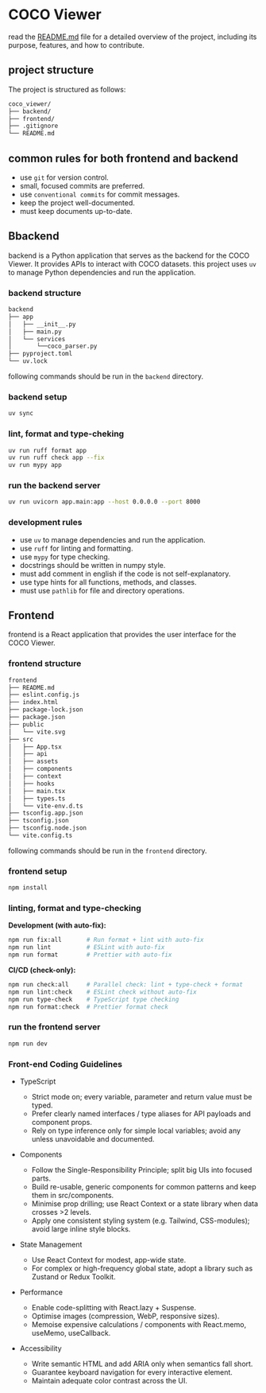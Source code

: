 # COCO Viewer

read the [README.md](README.md) file for a detailed overview of the project, including its purpose, features, and how to contribute.

## project structure

The project is structured as follows:

```bash
coco_viewer/
├── backend/         
├── frontend/
├── .gitignore
└── README.md
```

## common rules for both frontend and backend

- use `git` for version control.
- small, focused commits are preferred.
- use `conventional commits` for commit messages.
- keep the project well-documented.
- must keep documents up-to-date.

## Bbackend

backend is a Python application that serves as the backend for the COCO Viewer. It provides APIs to interact with COCO datasets.
this project uses `uv` to manage Python dependencies and run the application.

### backend structure

```bash
backend
├── app
│   ├── __init__.py
│   ├── main.py
│   └── services
│       └──coco_parser.py
├── pyproject.toml
└── uv.lock
```

following commands should be run in the `backend` directory.

### backend setup

```bash
uv sync
```

### lint, format and type-cheking

```bash
uv run ruff format app
uv run ruff check app --fix
uv run mypy app
```

### run the backend server

```bash
uv run uvicorn app.main:app --host 0.0.0.0 --port 8000
```

### development rules

- use `uv` to manage dependencies and run the application.
- use `ruff` for linting and formatting.
- use `mypy` for type checking.
- docstrings should be written in numpy style.
- must add comment in english if the code is not self-explanatory.
- use type hints for all functions, methods, and classes.
- must use `pathlib` for file and directory operations.

## Frontend

frontend is a React application that provides the user interface for the COCO Viewer.

### frontend structure

```bash
frontend
├── README.md
├── eslint.config.js
├── index.html
├── package-lock.json
├── package.json
├── public
│   └── vite.svg
├── src
│   ├── App.tsx
│   ├── api
│   ├── assets
│   ├── components
│   ├── context
│   ├── hooks
│   ├── main.tsx
│   ├── types.ts
│   └── vite-env.d.ts
├── tsconfig.app.json
├── tsconfig.json
├── tsconfig.node.json
└── vite.config.ts
```

following commands should be run in the `frontend` directory.

### frontend setup

```bash
npm install
```

### linting, format and type-checking

**Development (with auto-fix):**

```bash
npm run fix:all       # Run format + lint with auto-fix
npm run lint          # ESLint with auto-fix
npm run format        # Prettier with auto-fix
```

**CI/CD (check-only):**

```bash
npm run check:all     # Parallel check: lint + type-check + format
npm run lint:check    # ESLint check without auto-fix
npm run type-check    # TypeScript type checking
npm run format:check  # Prettier format check
```

### run the frontend server

```bash
npm run dev
```

### Front-end Coding Guidelines

- TypeScript
  - Strict mode on; every variable, parameter and return value must be typed.
  - Prefer clearly named interfaces / type aliases for API payloads and component props.
  - Rely on type inference only for simple local variables; avoid any unless unavoidable and documented.

- Components
  - Follow the Single-Responsibility Principle; split big UIs into focused parts.
  - Build re-usable, generic components for common patterns and keep them in src/components.
  - Minimise prop drilling; use React Context or a state library when data crosses >2 levels.
  - Apply one consistent styling system (e.g. Tailwind, CSS-modules); avoid large inline style blocks.

- State Management
  - Use React Context for modest, app-wide state.
  - For complex or high-frequency global state, adopt a library such as Zustand or Redux Toolkit.

- Performance
  - Enable code-splitting with React.lazy + Suspense.
  - Optimise images (compression, WebP, responsive sizes).
  - Memoise expensive calculations / components with React.memo, useMemo, useCallback.

- Accessibility
  - Write semantic HTML and add ARIA only when semantics fall short.
  - Guarantee keyboard navigation for every interactive element.
  - Maintain adequate color contrast across the UI.
